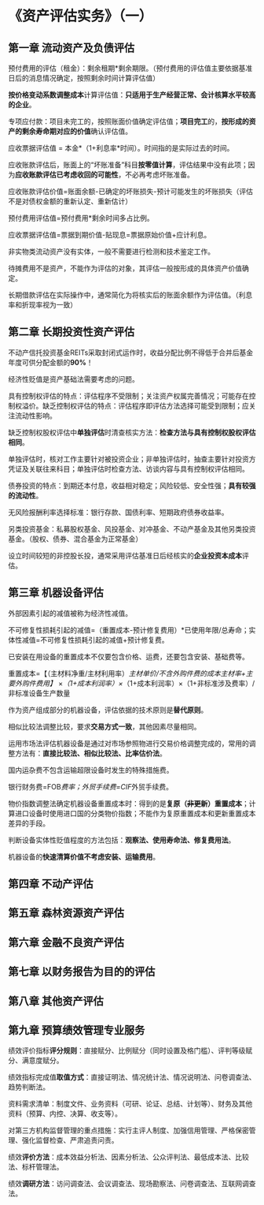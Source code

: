 # 《资产评估实务》（一）

## 第一章 流动资产及负债评估

预付费用的评估（租金）：剩余租期*剩余期限。（预付费用的评估值主要依据基准日后的消息情况确定，按照剩余时间计算评估值）

**按价格变动系数调整成本**计算评估值：**只适用于生产经营正常、会计核算水平较高的企业**。

专项应付款：项目未完工的，按照账面价值确定评估值；**项目完工**的，**按形成的资产的剩余寿命期对应的价值**确认评估值。

应收票据评估值 = 本金*（1+利息率*时间）。时间指的是实际过去的时间。

应收账款评估后，账面上的“坏账准备”科目**按零值计算**，评估结果中没有此项；因为**应收账款评估已考虑收回的可能性**，不必再考虑坏账准备。

应收账款评估价值=账面余额-已确定的坏账损失-预计可能发生的坏账损失（评估不是对债权金额的重新认定、重新估计）

预付费用评估值=预付费用*剩余时间多占比例。

应收票据评估值=票据到期价值-贴现息=票据原始价值+应计利息。

非实物类流动资产没有实体，一般不需要进行检测和技术鉴定工作。

待摊费用不是资产，不能作为评估的对象，其评估一般按形成的具体资产价值确定。

长期借款评估在实际操作中，通常简化为将核实后的账面余额作为评估值。（利息率和折现率视为一致）

## 第二章 长期投资性资产评估

不动产信托投资基金REITs采取封闭式运作时，收益分配比例不得低于合并后基金年度可供分配金额的**90%**！

经济性贬值是资产基础法需要考虑的问题。

具有控制权评估的特点：评估程序不受限制；关注资产权属完善情况；可能存在控制权溢价。缺乏控制权评估的特点：评估程序即评估方法选择可能受到限制；应关注流动性影响。

缺乏控制权股权评估中**单独评估**时清查核实方法：**检查方法与具有控制权股权评估相同**。

单独评估时，核对工作主要针对被投资企业；非单独评估时，抽查主要针对投资方凭证及关联往来科目；单独评估时检查方法、访谈内容与具有控制权评估相同。

债券投资的特点：到期还本付息，收益相对稳定；风险较低、安全性强；**具有较强的流动性**。

无风险报酬利率选择标准：银行存款、国债利率、短期政府债券收益率。

另类投资基金：私募股权基金、风投基金、对冲基金、不动产基金及其他另类投资基金。（股权、债券、混合基金为正常基金）

设立时间较短的非控股长投，通常采用评估基准日后经核实的**企业投资本成本**评估。

## 第三章 机器设备评估

外部因素引起的减值被称为经济性减值。

不可修复性损耗引起的减值=（重置成本-预计修复费用）*已使用年限/总寿命；实体性减值=不可修复性损耗引起的减值+预计修复费。

已安装在用设备的重置成本不仅要包含价格、运费，还要包含安装、基础费等。

重置成本=【（主材料净重/主材利用率）*主材单价/不含外购件费的成本主材率+主要外购件费用】* ×*（1+成本利润率）×*（1+成本利润率）×（1+非标准涉及费率）/非标准设备生产数量

作为资产组成部分的机器设备，评估依据的技术原则是**替代原则**。

相似比较法调整比较，要求**交易方式一致**，其他因素尽量相同。

运用市场法评估机器设备是通过对市场参照物进行交易价格调整完成的，常用的调整方法有：**直接比较法、相似比较法、比率估价法**。

国内运杂费不包含运输超限设备时发生的特殊措施费。

银行财务费=FOB*费率；外贸手续费=CIF*外贸手续费。

物价指数调整法确定机器设备重置成本时：得到的是**复原（~~非更新~~）重置成本**；计算进口设备时使用进口国的分类物价指数；不能作为复原重置成本和更新重置成本差异的手段。

判断设备实体性贬值程度的方法包括：**观察法、使用寿命法、修复费用法**。

机器设备的**快速清算价值不考虑安装、运输费用**。

## 第四章 不动产评估

## 第五章 森林资源资产评估

## 第六章 金融不良资产评估

## 第七章 以财务报告为目的的评估

## 第八章 其他资产评估

## 第九章 预算绩效管理专业服务

绩效评价指标**评分规则**：直接赋分、比例赋分（同时设置及格门槛）、评判等级赋分、满意度赋分。

绩效指标完成值**取值方式**：直接证明法、情况统计法、情况说明法、问卷调查法、趋势判断法。

资料需求清单：制度文件、业务资料（可研、论证、总结、计划等）、财务及其他资料（预算、内控、决算、收支等）。

对第三方机构监督管理的重点措施：实行主评人制度、加强信用管理、严格保密管理、强化监督检查、严肃追责问责。

绩效**评价方法**：成本效益分析法、因素分析法、公众评判法、最低成本法、比较法、标杆管理法。

绩效**调研方法**：访问调查法、会议调查法、现场勘察法、问卷调查法、互联网调查法。
